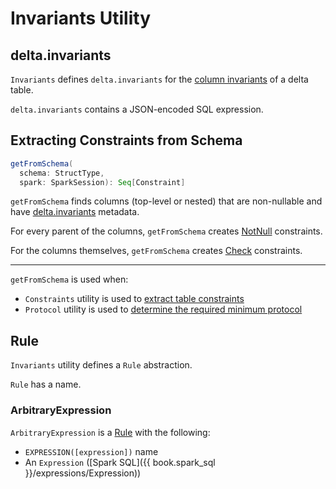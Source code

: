# Invariants Utility

## <span id="INVARIANTS_FIELD"><span id="delta.invariants"> delta.invariants

`Invariants` defines `delta.invariants` for the [column invariants](index.md) of a delta table.

`delta.invariants` contains a JSON-encoded SQL expression.

## <span id="getFromSchema"> Extracting Constraints from Schema

```scala
getFromSchema(
  schema: StructType,
  spark: SparkSession): Seq[Constraint]
```

`getFromSchema` finds columns (top-level or nested) that are non-nullable and have [delta.invariants](#INVARIANTS_FIELD) metadata.

For every parent of the columns, `getFromSchema` creates [NotNull](../constraints/Constraint.md#NotNull) constraints.

For the columns themselves, `getFromSchema` creates [Check](../constraints/Constraints.md#Check) constraints.

---

`getFromSchema` is used when:

* `Constraints` utility is used to [extract table constraints](../constraints/Constraints.md#getAll)
* `Protocol` utility is used to [determine the required minimum protocol](../Protocol.md#requiredMinimumProtocol)

## <span id="Rule"> Rule

`Invariants` utility defines a `Rule` abstraction.

`Rule` has a name.

### <span id="ArbitraryExpression"> ArbitraryExpression

`ArbitraryExpression` is a [Rule](#Rule) with the following:

* `EXPRESSION([expression])` name
* An `Expression` ([Spark SQL]({{ book.spark_sql }}/expressions/Expression))
